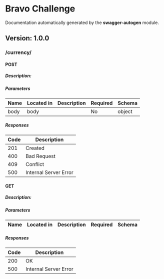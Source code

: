 # Bravo Challenge
Documentation automatically generated by the <b>swagger-autogen</b> module.

## Version: 1.0.0

### /currency/

#### POST
##### Description:



##### Parameters

| Name | Located in | Description | Required | Schema |
| ---- | ---------- | ----------- | -------- | ---- |
| body | body |  | No | object |

##### Responses

| Code | Description |
| ---- | ----------- |
| 201 | Created |
| 400 | Bad Request |
| 409 | Conflict |
| 500 | Internal Server Error |

#### GET
##### Description:



##### Parameters

| Name | Located in | Description | Required | Schema |
| ---- | ---------- | ----------- | -------- | ---- |

##### Responses

| Code | Description |
| ---- | ----------- |
| 200 | OK |
| 500 | Internal Server Error |
